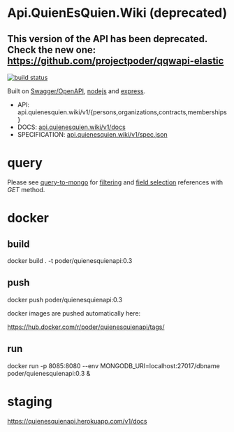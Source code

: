 # Api.QuienEsQuien.Wiki (deprecated)

## This version of the API has been deprecated. Check the new one: https://github.com/projectpoder/qqwapi-elastic

[![build status](http://gitlab.rindecuentas.org/equipo-qqw/QuienesQuienApi/badges/dev/build.svg)](http://gitlab.rindecuentas.org/equipo-qqw/QuienesQuienApi/commits/dev)

Built on [Swagger/OpenAPI](https://github.com/OAI/OpenAPI-Specification/blob/master/versions/2.0.md), [nodejs](https://nodejs.org/en/) and [express](https://expressjs.com/).

  * API: api.quienesquien.wiki/v1/{persons,organizations,contracts,memberships}
  * DOCS: [api.quienesquien.wiki/v1/docs](https://api.quienesquien.wiki/v1/docs)
  * SPECIFICATION: [api.quienesquien.wiki/v1/spec.json](https://api.quienesquien.wiki/v1/spec.json)

# query

Please see
[query-to-mongo](https://www.npmjs.com/package/query-to-mongo) for
[filtering](https://www.npmjs.com/package/query-to-mongo#filtering) and
[field
selection](https://www.npmjs.com/package/query-to-mongo#field-selection)
references with *GET* method.

# docker

## build
docker build . -t poder/quienesquienapi:0.3                        

## push
docker push poder/quienesquienapi:0.3

docker images are pushed automatically here:

https://hub.docker.com/r/poder/quienesquienapi/tags/

## run
docker run -p 8085:8080 --env MONGODB_URI=localhost:27017/dbname  poder/quienesquienapi:0.3 &

# staging

https://quienesquienapi.herokuapp.com/v1/docs
